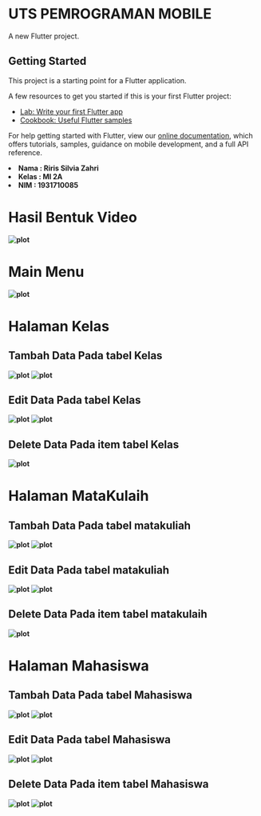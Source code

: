 # UTS PEMROGRAMAN MOBILE 

A new Flutter project.

## Getting Started

This project is a starting point for a Flutter application.

A few resources to get you started if this is your first Flutter project:

- [Lab: Write your first Flutter app](https://flutter.dev/docs/get-started/codelab)
- [Cookbook: Useful Flutter samples](https://flutter.dev/docs/cookbook)

For help getting started with Flutter, view our
[online documentation](https://flutter.dev/docs), which offers tutorials,
samples, guidance on mobile development, and a full API reference.

<li><b>Nama  : Riris Silvia Zahri
<li><b>Kelas : MI 2A
<li><b>NIM   : 1931710085

# Hasil Bentuk Video
![plot](./image/uts.gif)
<br>


# Main Menu
![plot](./image/1.png)

# Halaman Kelas
## Tambah Data Pada tabel Kelas
![plot](./image/2.png)
![plot](./image/3.png)

## Edit Data Pada tabel Kelas
![plot](./image/14.png)
![plot](./image/15.png)

## Delete Data Pada item tabel Kelas
![plot](./image/4.png)

# Halaman MataKulaih
## Tambah Data Pada tabel matakuliah
![plot](./image/5.png)
![plot](./image/6.png)

## Edit Data Pada tabel matakuliah
![plot](./image/7.png)
![plot](./image/8.png)

## Delete Data Pada item tabel matakulaih
![plot](./image/9.png)

# Halaman Mahasiswa
## Tambah Data Pada tabel Mahasiswa
![plot](./image/10.png)
![plot](./image/11.png)

## Edit Data Pada tabel Mahasiswa
![plot](./image/12.png)
![plot](./image/13.png)

## Delete Data Pada item tabel Mahasiswa
![plot](./image/11.png)
![plot](./image/13.png)



